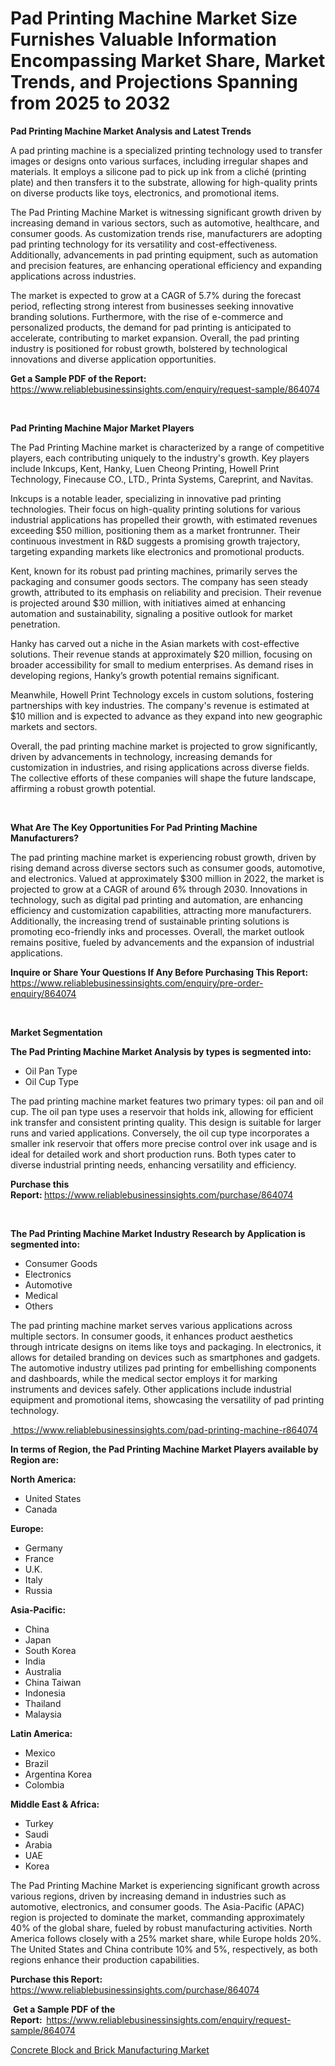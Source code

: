 <p><h1>Pad Printing Machine Market Size Furnishes Valuable Information Encompassing Market Share, Market Trends, and Projections Spanning from 2025 to 2032</h1></p><p><strong>Pad Printing Machine Market Analysis and Latest Trends</strong></p>
<p><p>A pad printing machine is a specialized printing technology used to transfer images or designs onto various surfaces, including irregular shapes and materials. It employs a silicone pad to pick up ink from a cliché (printing plate) and then transfers it to the substrate, allowing for high-quality prints on diverse products like toys, electronics, and promotional items. </p><p>The Pad Printing Machine Market is witnessing significant growth driven by increasing demand in various sectors, such as automotive, healthcare, and consumer goods. As customization trends rise, manufacturers are adopting pad printing technology for its versatility and cost-effectiveness. Additionally, advancements in pad printing equipment, such as automation and precision features, are enhancing operational efficiency and expanding applications across industries.</p><p>The market is expected to grow at a CAGR of 5.7% during the forecast period, reflecting strong interest from businesses seeking innovative branding solutions. Furthermore, with the rise of e-commerce and personalized products, the demand for pad printing is anticipated to accelerate, contributing to market expansion. Overall, the pad printing industry is positioned for robust growth, bolstered by technological innovations and diverse application opportunities.</p></p>
<p><strong>Get a Sample PDF of the Report:&nbsp;</strong> <a href="https://www.reliablebusinessinsights.com/enquiry/request-sample/864074?utm_campaign=3384&utm_medium=2&utm_source=Github&utm_content=ia&utm_term=10042025&utm_id=pad-printing-machine">https://www.reliablebusinessinsights.com/enquiry/request-sample/864074</a></p>
<p>&nbsp;</p>
<p><strong>Pad Printing Machine Major Market Players</strong></p>
<p><p>The Pad Printing Machine market is characterized by a range of competitive players, each contributing uniquely to the industry's growth. Key players include Inkcups, Kent, Hanky, Luen Cheong Printing, Howell Print Technology, Finecause CO., LTD., Printa Systems, Careprint, and Navitas. </p><p>Inkcups is a notable leader, specializing in innovative pad printing technologies. Their focus on high-quality printing solutions for various industrial applications has propelled their growth, with estimated revenues exceeding $50 million, positioning them as a market frontrunner. Their continuous investment in R&D suggests a promising growth trajectory, targeting expanding markets like electronics and promotional products.</p><p>Kent, known for its robust pad printing machines, primarily serves the packaging and consumer goods sectors. The company has seen steady growth, attributed to its emphasis on reliability and precision. Their revenue is projected around $30 million, with initiatives aimed at enhancing automation and sustainability, signaling a positive outlook for market penetration.</p><p>Hanky has carved out a niche in the Asian markets with cost-effective solutions. Their revenue stands at approximately $20 million, focusing on broader accessibility for small to medium enterprises. As demand rises in developing regions, Hanky’s growth potential remains significant.</p><p>Meanwhile, Howell Print Technology excels in custom solutions, fostering partnerships with key industries. The company's revenue is estimated at $10 million and is expected to advance as they expand into new geographic markets and sectors.</p><p>Overall, the pad printing machine market is projected to grow significantly, driven by advancements in technology, increasing demands for customization in industries, and rising applications across diverse fields. The collective efforts of these companies will shape the future landscape, affirming a robust growth potential.</p></p>
<p>&nbsp;</p>
<p><strong>What Are The Key Opportunities For Pad Printing Machine Manufacturers?</strong></p>
<p><p>The pad printing machine market is experiencing robust growth, driven by rising demand across diverse sectors such as consumer goods, automotive, and electronics. Valued at approximately $300 million in 2022, the market is projected to grow at a CAGR of around 6% through 2030. Innovations in technology, such as digital pad printing and automation, are enhancing efficiency and customization capabilities, attracting more manufacturers. Additionally, the increasing trend of sustainable printing solutions is promoting eco-friendly inks and processes. Overall, the market outlook remains positive, fueled by advancements and the expansion of industrial applications.</p></p>
<p><strong>Inquire or Share Your Questions If Any Before Purchasing This Report:</strong> <a href="https://www.reliablebusinessinsights.com/enquiry/pre-order-enquiry/864074?utm_campaign=3384&utm_medium=2&utm_source=Github&utm_content=ia&utm_term=10042025&utm_id=pad-printing-machine">https://www.reliablebusinessinsights.com/enquiry/pre-order-enquiry/864074</a></p>
<p>&nbsp;</p>
<p><strong>Market Segmentation</strong></p>
<p><strong>The Pad Printing Machine Market Analysis by types is segmented into:</strong></p>
<p><ul><li>Oil Pan Type</li><li>Oil Cup Type</li></ul></p>
<p><p>The pad printing machine market features two primary types: oil pan and oil cup. The oil pan type uses a reservoir that holds ink, allowing for efficient ink transfer and consistent printing quality. This design is suitable for larger runs and varied applications. Conversely, the oil cup type incorporates a smaller ink reservoir that offers more precise control over ink usage and is ideal for detailed work and short production runs. Both types cater to diverse industrial printing needs, enhancing versatility and efficiency.</p></p>
<p><strong>Purchase this Report:&nbsp;</strong><a href="https://www.reliablebusinessinsights.com/purchase/864074?utm_campaign=3384&utm_medium=2&utm_source=Github&utm_content=ia&utm_term=10042025&utm_id=pad-printing-machine">https://www.reliablebusinessinsights.com/purchase/864074</a></p>
<p>&nbsp;</p>
<p><strong>The Pad Printing Machine Market Industry Research by Application is segmented into:</strong></p>
<p><ul><li>Consumer Goods</li><li>Electronics</li><li>Automotive</li><li>Medical</li><li>Others</li></ul></p>
<p><p>The pad printing machine market serves various applications across multiple sectors. In consumer goods, it enhances product aesthetics through intricate designs on items like toys and packaging. In electronics, it allows for detailed branding on devices such as smartphones and gadgets. The automotive industry utilizes pad printing for embellishing components and dashboards, while the medical sector employs it for marking instruments and devices safely. Other applications include industrial equipment and promotional items, showcasing the versatility of pad printing technology.</p></p>
<p><a href="https://www.reliablebusinessinsights.com/pad-printing-machine-r864074?utm_campaign=3384&utm_medium=2&utm_source=Github&utm_content=ia&utm_term=10042025&utm_id=pad-printing-machine">&nbsp;https://www.reliablebusinessinsights.com/pad-printing-machine-r864074</a></p>
<p><strong>In terms of Region, the Pad Printing Machine Market Players available by Region are:</strong></p>
<p>
    <p> <strong> North America: </strong>
        <ul>
            <li>United States</li>
            <li>Canada</li>
        </ul>
        </p> 
    <p> <strong> Europe: </strong>
        <ul>
            <li>Germany</li>
            <li>France</li>
            <li>U.K.</li>
            <li>Italy</li>
            <li>Russia</li>
        </ul>
        </p> 
    <p> <strong> Asia-Pacific: </strong>
        <ul>
            <li>China</li>
            <li>Japan</li>
            <li>South Korea</li>
            <li>India</li>
            <li>Australia</li>
            <li>China Taiwan</li>
            <li>Indonesia</li>
            <li>Thailand</li>
            <li>Malaysia</li>
        </ul>
        </p> 
    <p> <strong> Latin America: </strong>
        <ul>
            <li>Mexico</li>
            <li>Brazil</li>
            <li>Argentina Korea</li>
            <li>Colombia</li>
        </ul>
        </p> 
    <p> <strong> Middle East & Africa: </strong>
        <ul>
            <li>Turkey</li>
            <li>Saudi</li>
            <li>Arabia</li>
            <li>UAE</li>
            <li>Korea</li>
        </ul>
    </p>
    </p>
<p><p>The Pad Printing Machine Market is experiencing significant growth across various regions, driven by increasing demand in industries such as automotive, electronics, and consumer goods. The Asia-Pacific (APAC) region is projected to dominate the market, commanding approximately 40% of the global share, fueled by robust manufacturing activities. North America follows closely with a 25% market share, while Europe holds 20%. The United States and China contribute 10% and 5%, respectively, as both regions enhance their production capabilities.</p></p>
<p><strong>Purchase this Report: </strong><a href="https://www.reliablebusinessinsights.com/purchase/864074?utm_campaign=3384&utm_medium=2&utm_source=Github&utm_content=ia&utm_term=10042025&utm_id=pad-printing-machine">https://www.reliablebusinessinsights.com/purchase/864074</a></p>
<p>&nbsp;<strong>Get a Sample PDF of the Report:&nbsp;&nbsp;</strong><a href="https://www.reliablebusinessinsights.com/enquiry/request-sample/864074?utm_campaign=3384&utm_medium=2&utm_source=Github&utm_content=ia&utm_term=10042025&utm_id=pad-printing-machine">https://www.reliablebusinessinsights.com/enquiry/request-sample/864074</a></p>
<p><strong></strong></p>
<p><p><a href="https://github.com/duzcupetriv/Market-Research-Report-List-1/blob/main/concrete-block-and-brick-manufacturing-market.md?utm_campaign=3384&utm_medium=2&utm_source=Github&utm_content=ia&utm_term=10042025&utm_id=pad-printing-machine">Concrete Block and Brick Manufacturing Market</a></p></p>